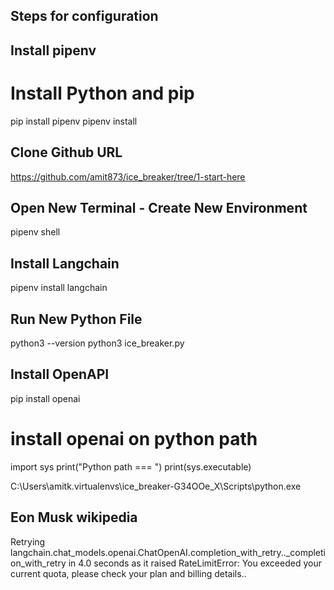 ## Steps for configuration 

## Install pipenv
# Install Python and pip
pip install pipenv
pipenv install

## Clone Github URL
https://github.com/amit873/ice_breaker/tree/1-start-here

## Open New Terminal - Create New Environment
pipenv shell

## Install Langchain
pipenv install langchain

## Run New Python File
python3 --version
python3 ice_breaker.py

## Install OpenAPI
pip install openai

# install openai on python path
import sys
print("Python path === ")
print(sys.executable)

C:\Users\amitk\.virtualenvs\ice_breaker-G34OOe_X\Scripts\python.exe

## Eon Musk wikipedia

Retrying langchain.chat_models.openai.ChatOpenAI.completion_with_retry.<locals>._completion_with_retry in 4.0 seconds as it raised RateLimitError: You exceeded your current quota, please check your plan and billing details..
